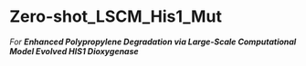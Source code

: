 # Zero-shot_LSCM_His1_Mut
*For* ***Enhanced Polypropylene Degradation via Large-Scale Computational Model Evolved HIS1 Dioxygenase***
